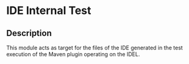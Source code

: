 <!-- (c) https://github.com/MontiCore/monticore -->
# IDE Internal Test

## Description
This module acts as target for the files of the IDE generated in the test execution of the Maven plugin operating on
the IDEL.
